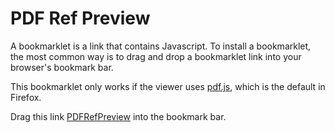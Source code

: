 # PDF Ref Preview

A bookmarklet is a link that contains Javascript. To install a bookmarklet, the most common way is to drag and drop a bookmarklet link into your browser's bookmark bar.

This bookmarklet only works if the viewer uses [pdf.js](https://github.com/mozilla/pdf.js/), which is the default in Firefox.

Drag this link <a href="javascript:(async()=>{const e=window.PDFViewerApplication;if('_mouseoverHandler'in e)return document.removeEventListener('mouseover',e._mouseoverHandler),void delete e._mouseoverHandler;let t=await e.pdfDocument.getData(),n=pdfjsLib.getDocument({data:t});const o=await n.promise,i=await o.getDestinations();async function a(t){if('internalLink'!=t.target.className)return;const n=t.target.hash,a=t.target.parentElement,r=document.createElement('canvas');r.style.border='1px solid black',r.style.direction='ltr';const s=n.substring(1),d=s in i?i[s]:JSON.parse(decodeURIComponent(s)),c=e.pdfLinkService._cachedPageNumber(d[0]);o.getPage(c).then(function(e){const t=e.getViewport({scale:1});r.style.height=`${t.height}px`,r.style.width=`${t.width}px`;const n=e.getViewport({scale:4,offsetX:4*-d[2],offsetY:4*(d[3]-t.height)});r.height=n.height,r.width=n.width;const o={canvasContext:r.getContext('2d'),viewport:n};e.render(o)}),a.appendChild(r),a.addEventListener('mouseleave',function(e){r.remove()})}document.addEventListener('mouseover',a),e._mouseoverHandler=a})();">PDFRefPreview</a> into the bookmark bar.
